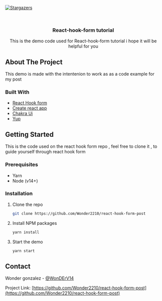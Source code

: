 <!--
*** Thanks for checking out the Best-README-Template. If you have a suggestion
*** that would make this better, please fork the repo and create a pull request
*** or simply open an issue with the tag "enhancement".
*** Thanks again! Now go create something AMAZING! :D
-->



<!-- PROJECT SHIELDS -->
<!--
*** I'm using markdown "reference style" links for readability.
*** Reference links are enclosed in brackets [ ] instead of parentheses ( ).
*** See the bottom of this document for the declaration of the reference variables
*** for contributors-url, forks-url, etc. This is an optional, concise syntax you may use.
*** https://www.markdownguide.org/basic-syntax/#reference-style-links
-->
[![Stargazers][stars-shield]][stars-url]



<!-- PROJECT LOGO -->
<br />
<p align="center">

  <h3 align="center">React-hook-form tutorial</h3>

  <p align="center">
    This is the demo code used for React-hook-form tutorial i hope it will be helpful for you
  </p>
</p>




<!-- ABOUT THE PROJECT -->
## About The Project

This demo is made with the intentenion to work as as a code example for my post

### Built With

* [React Hook form](https://react-hook-form.com/)
* [Create react app](https://create-react-app.dev)
* [Chakra Ui](https://http://chakra-ui.com/)
* [Yup](https://github.com/jquense/yup)



<!-- GETTING STARTED -->
## Getting Started

This is the code used on the react hook form repo , feel free to clone it , to guide yourself through react hook form

### Prerequisites

* Yarn
* Node (v14+)

### Installation

1. Clone the repo
   ```sh
   git clone https://github.com/Wonder2210/react-hook-form-post
   ```
2. Install NPM packages
   ```sh
   yarn install
   ```
3. Start the demo
   ```sh
   yarn start
   ```
<!-- CONTACT -->
## Contact

Wonder gonzalez - [@WonDErV14](https://twitter.com/WonDErV14)

Project Link: [https://github.com/Wonder2210/react-hook-form-post](https://github.com/Wonder2210/react-hook-form-post)




<!-- MARKDOWN LINKS & IMAGES -->
<!-- https://www.markdownguide.org/basic-syntax/#reference-style-links -->
[contributors-shield]: https://img.shields.io/github/contributors/othneildrew/Best-README-Template.svg?style=for-the-badge
[contributors-url]: https://github.com/othneildrew/Best-README-Template/graphs/contributors
[forks-shield]: https://img.shields.io/github/forks/othneildrew/Best-README-Template.svg?style=for-the-badge
[forks-url]: https://github.com/othneildrew/Best-README-Template/network/members
[stars-shield]: https://img.shields.io/github/stars/othneildrew/Best-README-Template.svg?style=for-the-badge
[stars-url]: https://github.com/Wonder2210/react-hook-form-post/stargazers
[issues-shield]: https://img.shields.io/github/issues/othneildrew/Best-README-Template.svg?style=for-the-badge
[issues-url]: https://github.com/othneildrew/Best-README-Template/issues
[license-shield]: https://img.shields.io/github/license/othneildrew/Best-README-Template.svg?style=for-the-badge
[license-url]: https://github.com/othneildrew/Best-README-Template/blob/master/LICENSE.txt
[linkedin-shield]: https://img.shields.io/badge/-LinkedIn-black.svg?style=for-the-badge&logo=linkedin&colorB=555
[linkedin-url]: https://linkedin.com/in/othneildrew
[product-screenshot]: images/screenshot.png
